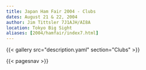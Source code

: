 ```yaml
---
title: Japan Ham Fair 2004 - Clubs
dates: August 21 & 22, 2004
author: Jim Tittsler 7J1AJH/AI8A
location: Tokyo Big Sight
aliases: [2004/hamfair/index7.html]
---
```


{{< gallery src="description.yaml" section="Clubs" >}}

{{< pagesnav >}}
